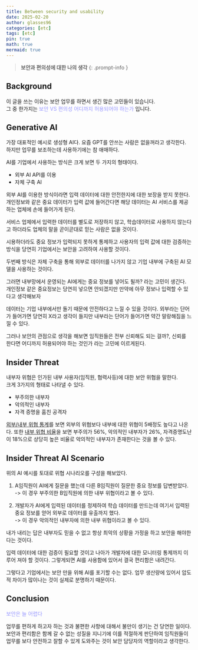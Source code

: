 ```yaml
---
title: Between security and usability
date: 2025-02-20
author: glasses96
categories: [etc]
tags: [etc]
pin: true
math: true
mermaid: true
---
```


> **보안과 편의성에 대한 나의 생각** 
{: .prompt-info }

<span style="color:#9999FF"></span>

## Background 
이 글을 쓰는 이유는 보안 업무를 하면서 생긴 많은 고민들이 있습니다.  
그 중 한가지는 <span style="color:#9999FF">보안 VS 편의성 어디까지 허용되어야 하는가</span> 입니다.  

## Generative AI
가장 대표적인 예시로 생성형 AI다. 요즘 GPT를 안쓰는 사람은 없을꺼라고 생각한다. 하지만 업무를 보조하는데 사용하기에는 참 애매하다.  

AI를 기업에서 사용하는 방식은 크게 보면 두 가지의 형태이다.  

- 외부 AI API를 이용
- 자체 구축 AI

외부 AI를 이용한 방식이라면 입력 데이터에 대한 안전한지에 대한 보장을 받지 못한다.  
개인정보와 같은 중요 데이터가 입력 값에 들어간다면 해당 데이터는 AI 서비스를 제공하는 업체에 손에 들어가게 된다.   

서비스 업체에서 입력한 데이터를 별도로 저장하지 않고, 학습데이터로 사용하지 않는다고 하더라도 업체의 말을 곧이곧대로 믿는 사람은 없을 것이다.  

시용하더라도 중요 정보가 입력되지 못하게 통제하고 사용자의 입력 값에 대한 검증하는 방식을 당연히 기업에서는 보안을 고려하여 사용할 것이다.  

두번째 방식은 자체 구축을 통해 외부로 데이터를 나가지 않고 기업 내부에 구축된 AI 모델을 사용하는 것이다.  

그러면 내부망에서 운영되는 AI에게는 중요 정보를 넣어도 될까? 라는 고민이 생긴다. 개인정보 같은 중요정보는 당연히 넣으면 안되겠지만 만약에 아무 정보나 입력할 수 있다고 생각해보자

데이터는 기업 내부에서만 돌기 때문에 안전하다고 느낄 수 있을 것이다. 외부라는 단어가 들어가면 당연히 X라고 생각이 들지만 내부라는 단어가 들어가면 약간 말랑해짐을 느낄 수 있다. 

그러나 보안의 관점으로 생각을 해보면 임직원들은 전부 신뢰해도 되는 걸까?, 신뢰를 한다면 어디까지 허용되어야 하는 것인가 라는 고민에 이르게된다.

## Insider Threat
내부자 위협은 인가된 내부 사용자(임직원, 협력사등)에 대한 보안 위협을 말한다.  
크게 3가지의 형태로 나타낼 수 있다.  

- 부주의한 내부자
- 악의적인 내부자
- 자격 증명을 훔친 공격자


[외부/내부 위협 통계]("https://www.ibm.com/kr-ko/topics/it-security#:~:text=Verizon%EC%9D%98%20%EC%B5%9C%EA%B7%BC%20%EB%B3%B4%EA%B3%A0%EC%84%9C(ibm.com%20%EC%99%B8%EB%B6%80%20%EB%A7%81%ED%81%AC)%EC%97%90%20%EB%94%B0%EB%A5%B4%EB%A9%B4%20%EC%99%B8%EB%B6%80,10%EC%96%B5%20%EA%B0%9C%EC%97%90%20%EB%8B%AC%ED%95%98%EB%8A%94%20%EB%A0%88%EC%BD%94%EB%93%9C%EB%A5%BC%20%EB%85%B8%EC%B6%9C%EC%8B%9C%ED%82%A8%20%EA%B2%83%EC%9C%BC%EB%A1%9C%20%EB%82%98%ED%83%80%EB%82%AC%EC%8A%B5%EB%8B%88%EB%8B%A4.")를 보면 외부의 위협보다 내부에 대한 위협이 5배정도 높다고 나온다.  또한 [내부 위협 비율]("https://toad.co.kr/it/?idx=16332101&bmode=view")을 보면 부주의가 56%, 악의적인 내부자가 26%, 자격증명도난이 18%으로 상당히 높은 비율로 악의적인 내부자가 존재한다는 것을 볼 수 있다.

## Insider Threat AI Scenario
위의 AI 예시를 토대로 위협 시나리오를 구성을 해보았다.  
1. A임직원이 AI에게 질문을 했는데 다른 B임직원이 질문한 중요 정보를 답변받았다.  
-> 이 경우 부주의한 B임직원에 의한 내부 위협이라고 볼 수 있다.

2. 개발자가 AI에게 입력된 데이터를 정제하여 학습 데이터를 만드는데 여기서 입력된 중요 정보를 얻어 외부로 데이터를 유출까지 했다.  
-> 이 경우 악의적인 내부자에 의한 내부 위협이라고 볼 수 있다.  

내가 내리는 답은 내부자도 믿을 수 없고 항상 최악의 상황을 가정을 하고 보안을 해야한다는 것이다.

입력 데이터에 대한 검증이 필요할 것이고 나아가 개발자에 대한 모니터링 통제까지 이루어 져야 할 것이다. 그렇게되면 AI를 사용함에 있어서 결국 편리함은 내려간다. 

그렇다고 기업에서는 보안 만을 위해 AI를 포기할 수는 없다. 업무 생산량에 있어서 압도적 차이가 많이나는 것이 실제로 분명하기 때문이다.   


## Conclusion
<span style="color:#9999FF">보안은 늘 어렵다</span>

업무를 편하게 하고자 하는 것과 불편한 사항에 대해서 불만이 생기는 건 당연한 일이다. 보안과 편리함은 함께 갈 수 없는 성질을 지니기에 이를 적절하게 판단하여 임직원들이 업무를 보다 안전하고 잘할 수 있게 도와주는 것이 보안 담당자의 역할이라고 생각한다. 